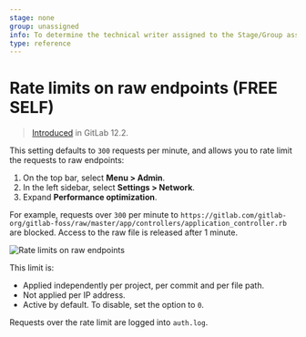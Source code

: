 ```yaml
---
stage: none
group: unassigned
info: To determine the technical writer assigned to the Stage/Group associated with this page, see https://about.gitlab.com/handbook/engineering/ux/technical-writing/#assignments
type: reference
---
```


# Rate limits on raw endpoints **(FREE SELF)**

> [Introduced](https://gitlab.com/gitlab-org/gitlab-foss/-/merge_requests/30829) in GitLab 12.2.

This setting defaults to `300` requests per minute, and allows you to rate limit the requests to raw endpoints:

1. On the top bar, select **Menu > Admin**.
1. In the left sidebar, select **Settings > Network**.
1. Expand **Performance optimization**.

For example, requests over `300` per minute to `https://gitlab.com/gitlab-org/gitlab-foss/raw/master/app/controllers/application_controller.rb` are blocked. Access to the raw file is released after 1 minute.

![Rate limits on raw endpoints](img/rate_limits_on_raw_endpoints.png)

This limit is:

- Applied independently per project, per commit and per file path.
- Not applied per IP address.
- Active by default. To disable, set the option to `0`.

Requests over the rate limit are logged into `auth.log`.
